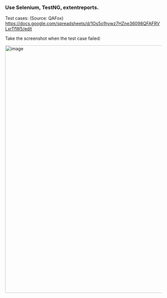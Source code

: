 ### Use Selenium, TestNG, extentreports.
Test cases: (Source: QAFox)
https://docs.google.com/spreadsheets/d/1Os5o1hywz7HZne36098QFAFRVLxrTfW5/edit

Take the screenshot when the test case failed:

<img width="796" alt="image" src="https://github.com/user-attachments/assets/d88a0829-7c4b-478d-8119-6d154be4ac6a">
